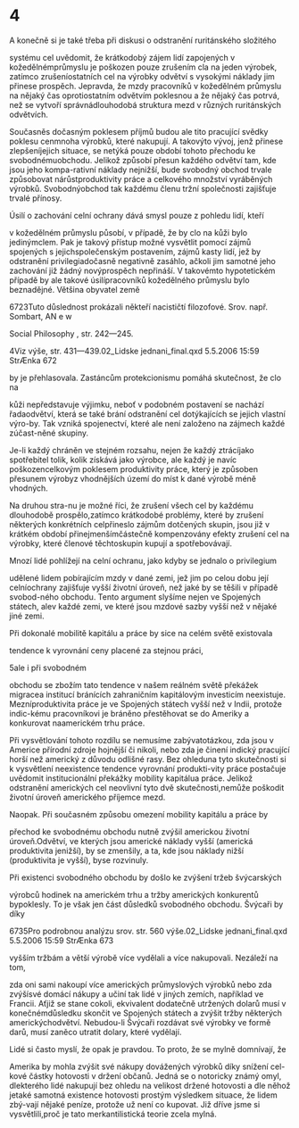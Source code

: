 # 4

A konečně si je také třeba při diskusi o odstranění ruritánského složitého

systému cel uvědomit, že krátkodobý zájem lidí zapojených v kožedělnémprůmyslu je poškozen pouze zrušením cla na jeden výrobek, zatímco zrušeníostatních cel na výrobky odvětví s vysokými náklady jim přinese prospěch. Jepravda, že mzdy pracovníků v kožedělném průmyslu na nějaký čas oprotiostatním odvětvím poklesnou a že nějaký čas potrvá, než se vytvoří správnádlouhodobá struktura mezd v různých ruritánských odvětvích.

Současněs dočasným poklesem příjmů budou ale tito pracující svědky poklesu cenmnoha výrobků, které nakupují. A takovýto vývoj, jenž přinese zlepšeníjejich situace, se netýká pouze období tohoto přechodu ke svobodnémuobchodu. Jelikož způsobí přesun každého odvětví tam, kde jsou jeho kompa-rativní náklady nejnižší, bude svobodný obchod trvale způsobovat nárůstproduktivity práce a celkového množství vyráběných výrobků. Svobodnýobchod tak každému členu tržní společnosti zajišťuje trvalé přínosy.

Úsilí o zachování celní ochrany dává smysl pouze z pohledu lidí, kteří

v kožedělném průmyslu působí, v případě, že by clo na kůži bylo jedinýmclem. Pak je takový přístup možné vysvětlit pomocí zájmů spojených s jejichspolečenským postavením, zájmů kasty lidí, jež by odstranění privilegiadočasně negativně zasáhlo, ačkoli jim samotné jeho zachování již žádný novýprospěch nepřináší. V takovémto hypotetickém případě by ale takové úsilípracovníků kožedělného průmyslu bylo beznadějné. Většina obyvatel země

6723Tuto důslednost prokázali někteří nacističtí filozofové. Srov. např. Sombart, AN e w

Social Philosophy , str. 242—245.

4Viz výše, str. 431—439.02_Lidske jednani_final.qxd 5.5.2006 15:59 StrÆnka 672

by je přehlasovala. Zastáncům protekcionismu pomáhá skutečnost, že clo na

kůži nepředstavuje výjimku, neboť v podobném postavení se nachází řadaodvětví, která se také brání odstranění cel dotýkajících se jejich vlastní výro-by. Tak vzniká spojenectví, které ale není založeno na zájmech každé zúčast-něné skupiny.

Je-li každý chráněn ve stejném rozsahu, nejen že každý ztrácíjako spotřebitel tolik, kolik získává jako výrobce, ale každý je navíc poškozencelkovým poklesem produktivity práce, který je způsoben přesunem výrobyz vhodnějších území do míst k dané výrobě méně vhodných.

Na druhou stra-nu je možné říci, že zrušení všech cel by každému dlouhodobě prospělo,zatímco krátkodobé problémy, které by zrušení některých konkrétních celpřineslo zájmům dotčených skupin, jsou již v krátkém období přinejmenšímčástečně kompenzovány efekty zrušení cel na výrobky, které členové těchtoskupin kupují a spotřebovávají.

Mnozí lidé pohlížejí na celní ochranu, jako kdyby se jednalo o privilegium

udělené lidem pobírajícím mzdy v dané zemi, jež jim po celou dobu její celníochrany zajišťuje vyšší životní úroveň, než jaké by se těšili v případě svobod-ného obchodu. Tento argument slyšíme nejen ve Spojených státech, alev každé zemi, ve které jsou mzdové sazby vyšší než v nějaké jiné zemi.

Při dokonalé mobilitě kapitálu a práce by sice na celém světě existovala

tendence k vyrovnání ceny placené za stejnou práci,

5ale i při svobodném

obchodu se zbožím tato tendence v našem reálném světě překážek migracea institucí bránících zahraničním kapitálovým investicím neexistuje. Mezníproduktivita práce je ve Spojených státech vyšší než v Indii, protože indic-kému pracovníkovi je bráněno přestěhovat se do Ameriky a konkurovat naamerickém trhu práce.

Při vysvětlování tohoto rozdílu se nemusíme zabývatotázkou, zda jsou v Americe přírodní zdroje hojnější či nikoli, nebo zda je činení indický pracující horší než americký z důvodu odlišné rasy. Bez ohleduna tyto skutečnosti si k vysvětlení neexistence tendence vyrovnání produkti-vity práce postačuje uvědomit institucionální překážky mobility kapitálua práce. Jelikož odstranění amerických cel neovlivní tyto dvě skutečnosti,nemůže poškodit životní úroveň amerického příjemce mezd.

Naopak. Při současném způsobu omezení mobility kapitálu a práce by

přechod ke svobodnému obchodu nutně zvýšil americkou životní úroveň.Odvětví, ve kterých jsou americké náklady vyšší (americká produktivita jenižší), by se zmenšily, a ta, kde jsou náklady nižší (produktivita je vyšší), byse rozvinuly.

Při existenci svobodného obchodu by došlo ke zvýšení tržeb švýcarských

výrobců hodinek na americkém trhu a tržby amerických konkurentů bypoklesly. To je však jen část důsledků svobodného obchodu. Švýcaři by díky

6735Pro podrobnou analýzu srov. str. 560 výše.02_Lidske jednani_final.qxd 5.5.2006 15:59 StrÆnka 673

vyšším tržbám a větší výrobě více vydělali a více nakupovali. Nezáleží na tom,

zda oni sami nakoupí více amerických průmyslových výrobků nebo zda zvýšísvé domácí nákupy a učiní tak lidé v jiných zemích, například ve Francii. Aťjiž se stane cokoli, ekvivalent dodatečně utržených dolarů musí v konečnémdůsledku skončit ve Spojených státech a zvýšit tržby některých americkýchodvětví. Nebudou-li Švýcaři rozdávat své výrobky ve formě darů, musí zaněco utratit dolary, které vydělají.

Lidé si často myslí, že opak je pravdou. To proto, že se mylně domnívají, že

Amerika by mohla zvýšit své nákupy dovážených výrobků díky snížení cel-kové částky hotovosti v držení občanů. Jedná se o notoricky známý omyl, dlekterého lidé nakupují bez ohledu na velikost držené hotovosti a dle něhož jetaké samotná existence hotovosti prostým výsledkem situace, že lidem zbý-vají nějaké peníze, protože už není co kupovat. Již dříve jsme si vysvětlili,proč je tato merkantilistická teorie zcela mylná.

